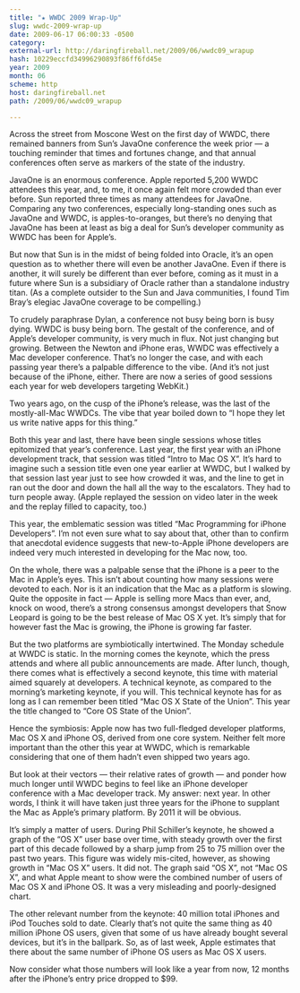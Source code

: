 ```yaml
---
title: "★ WWDC 2009 Wrap-Up"
slug: wwdc-2009-wrap-up
date: 2009-06-17 06:00:33 -0500
category: 
external-url: http://daringfireball.net/2009/06/wwdc09_wrapup
hash: 10229eccfd34996290893f86ff6fd45e
year: 2009
month: 06
scheme: http
host: daringfireball.net
path: /2009/06/wwdc09_wrapup

---
```


Across the street from Moscone West on the first day of WWDC, there remained banners from Sun’s JavaOne conference the week prior — a touching reminder that times and fortunes change, and that annual conferences often serve as markers of the state of the industry.


JavaOne is an enormous conference. Apple reported 5,200 WWDC attendees this year, and, to me, it once again felt more crowded than ever before. Sun reported three times as many attendees for JavaOne. Comparing any two conferences, especially long-standing ones such as JavaOne and WWDC, is apples-to-oranges, but there’s no denying that JavaOne has been at least as big a deal for Sun’s developer community as WWDC has been for Apple’s.


But now that Sun is in the midst of being folded into Oracle, it’s an open question as to whether there will even be another JavaOne. Even if there is another, it will surely be different than ever before, coming as it must in a future where Sun is a subsidiary of Oracle rather than a standalone industry titan. (As a complete outsider to the Sun and Java communities, I found Tim Bray’s elegiac JavaOne coverage to be compelling.)


To crudely paraphrase Dylan, a conference not busy being born is busy dying. WWDC is busy being born. The gestalt of the conference, and of Apple’s developer community, is very much in flux. Not just changing but growing. Between the Newton and iPhone eras, WWDC was effectively a Mac developer conference. That’s no longer the case, and with each passing year there’s a palpable difference to the vibe. (And it’s not just because of the iPhone, either. There are now a series of good sessions each year for web developers targeting WebKit.)


Two years ago, on the cusp of the iPhone’s release, was the last of the mostly-all-Mac WWDCs. The vibe that year boiled down to “I hope they let us write native apps for this thing.”


Both this year and last, there have been single sessions whose titles epitomized that year’s conference. Last year, the first year with an iPhone development track, that session was titled “Intro to Mac OS X”. It’s hard to imagine such a session title even one year earlier at WWDC, but I walked by that session last year just to see how crowded it was, and the line to get in ran out the door and down the hall all the way to the escalators. They had to turn people away. (Apple replayed the session on video later in the week and the replay filled to capacity, too.)


This year, the emblematic session was titled “Mac Programming for iPhone Developers”. I’m not even sure what to say about that, other than to confirm that anecdotal evidence suggests that new-to-Apple iPhone developers are indeed very much interested in developing for the Mac now, too.


On the whole, there was a palpable sense that the iPhone is a peer to the Mac in Apple’s eyes. This isn’t about counting how many sessions were devoted to each. Nor is it an indication that the Mac as a platform is slowing. Quite the opposite in fact — Apple is selling more Macs than ever, and, knock on wood, there’s a strong consensus amongst developers that Snow Leopard is going to be the best release of Mac OS X yet. It’s simply that for however fast the Mac is growing, the iPhone is growing far faster.


But the two platforms are symbiotically intertwined. The Monday schedule at WWDC is static. In the morning comes the keynote, which the press attends and where all public announcements are made. After lunch, though, there comes what is effectively a second keynote, this time with material aimed squarely at developers. A technical keynote, as compared to the morning’s marketing keynote, if you will. This technical keynote has for as long as I can remember been titled “Mac OS X State of the Union”. This year the title changed to “Core OS State of the Union”.


Hence the symbiosis: Apple now has two full-fledged developer platforms, Mac OS X and iPhone OS, derived from one core system. Neither felt more important than the other this year at WWDC, which is remarkable considering that one of them hadn’t even shipped two years ago.


But look at their vectors — their relative rates of growth — and ponder how much longer until WWDC begins to feel like an iPhone developer conference with a Mac developer track. My answer: next year. In other words, I think it will have taken just three years for the iPhone to supplant the Mac as Apple’s primary platform. By 2011 it will be obvious.


It’s simply a matter of users. During Phil Schiller’s keynote, he showed a graph of the “OS X” user base over time, with steady growth over the first part of this decade followed by a sharp jump from 25 to 75 million over the past two years. This figure was widely mis-cited, however, as showing growth in “Mac OS X” users. It did not. The graph said “OS X”, not “Mac OS X”, and what Apple meant to show were the combined number of users of Mac OS X and iPhone OS. It was a very misleading and poorly-designed chart.


The other relevant number from the keynote: 40 million total iPhones and iPod Touches sold to date. Clearly that’s not quite the same thing as 40 million iPhone OS users, given that some of us have already bought several devices, but it’s in the ballpark. So, as of last week, Apple estimates that there about the same number of iPhone OS users as Mac OS X users.


Now consider what those numbers will look like a year from now, 12 months after the iPhone’s entry price dropped to $99.

